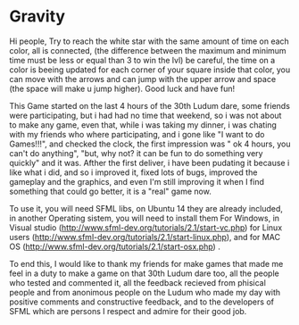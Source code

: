 Gravity
=======

Hi people, 
Try to reach the white star with the same amount of time on each color, all is connected, (the difference between the maximum and minimum time must be less or equal than 3 to win the lvl) be careful, the time on a color is beeing updated for each corner of your square inside that color, you can move with the arrows and can jump with the upper arrow and space (the space will make u jump higher).
Good luck and have fun!

This Game started on the last 4 hours of the 30th Ludum dare, some friends were participating, but i had had no time that weekend, so i was not about to make any game, even that, while i was taking my dinner, i was chating with my friends who where participating, and i gone like "I want to do Games!!!", and checked the clock, the first impression was " ok 4 hours, you can't do anything",  "but, why not? it can be fun to do something very quickly" and it was.
Afther the first deliver, i have been pudating it because i like what i did, and so i improved it, fixed lots of bugs, improved the gameplay and the graphics, and even I'm still improving it when I find something that could go better, it is a "real" game now.

To use it, you will need SFML libs, on Ubuntu 14 they are already included, in another Operating sistem, you will need to install them
For Windows, in Visual studio (http://www.sfml-dev.org/tutorials/2.1/start-vc.php) 
for Linux users (http://www.sfml-dev.org/tutorials/2.1/start-linux.php), and for MAC OS (http://www.sfml-dev.org/tutorials/2.1/start-osx.php) .

To end this, I would like to thank my friends for make games that made me feel in a duty to make a game on that 30th Ludum dare too, all the people who tested and commented it, all the feedback recieved from phisical people and from anonimous people on the Ludum who made my day with positive comments and constructive feedback, and to the developers of SFML which are persons I respect and admire for their good job.
